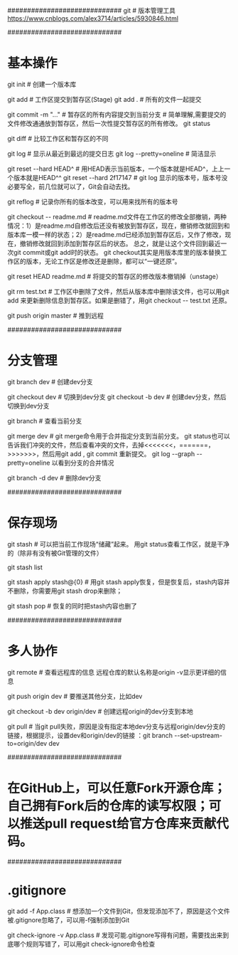 
#############################
git    # 版本管理工具   https://www.cnblogs.com/alex3714/articles/5930846.html

#############################
# 基本操作 

git init                   # 创建一个版本库  

git add                    # 工作区提交到暂存区(Stage)
git add .                  # 所有的文件一起提交

git commit -m "..."        # 暂存区的所有内容提交到当前分支
						   # 简单理解,需要提交的文件修改通通放到暂存区，然后一次性提交暂存区的所有修改。
git status                 

git diff                   # 比较工作区和暂存区的不同

git log                    # 显示从最近到最远的提交日志
git log --pretty=oneline   # 简洁显示

git reset --hard HEAD^     # 用HEAD表示当前版本，一个版本就是HEAD^，上上一个版本就是HEAD^^
git reset --hard 2f17147   # git log 显示的版本号，版本号没必要写全，前几位就可以了，Git会自动去找。

git reflog                 # 记录你所有的版本改变，可以用来找所有的版本号

git checkout -- readme.md  # readme.md文件在工作区的修改全部撤销，两种情况：1）是readme.md自修改后还没有被放到暂存区，现在，撤销修改就回到和版本库一模一样的状态；2）是readme.md已经添加到暂存区后，又作了修改，现在，撤销修改就回到添加到暂存区后的状态。   总之，就是让这个文件回到最近一次git commit或git add时的状态。    git checkout其实是用版本库里的版本替换工作区的版本，无论工作区是修改还是删除，都可以“一键还原”。


git reset HEAD readme.md  # 将提交的暂存区的修改版本撤销掉（unstage）

git rm test.txt           # 工作区中删除了文件，然后从版本库中删除该文件，也可以用git add 来更新删除信息到暂存区。如果是删错了，用git checkout -- test.txt 还原。 


git push origin master    # 推到远程



#############################
# 分支管理 

git branch dev            # 创建dev分支


git checkout dev          # 切换到dev分支
git checkout -b dev       # 创建dev分支，然后切换到dev分支


git branch                # 查看当前分支


git merge dev             # git merge命令用于合并指定分支到当前分支。  git status也可以告诉我们冲突的文件，然后查看冲突的文件，去掉<<<<<<<，=======，>>>>>>>，然后用git add , git commit 重新提交。   git log --graph --pretty=oneline 以看到分支的合并情况


git branch -d dev         # 删除dev分支



#############################
# 保存现场 

git stash                 # 可以把当前工作现场“储藏”起来。  用git status查看工作区，就是干净的（除非有没有被Git管理的文件）


git stash list            

            
git stash apply stash@{0} # 用git stash apply恢复，但是恢复后，stash内容并不删除，你需要用git stash drop来删除；


git stash pop             # 恢复的同时把stash内容也删了



#############################
# 多人协作

git remote                # 查看远程库的信息   远程仓库的默认名称是origin   -v显示更详细的信息


git push origin dev       # 要推送其他分支，比如dev


git checkout -b dev origin/dev      # 创建远程origin的dev分支到本地


git pull                  # 当git pull失败，原因是没有指定本地dev分支与远程origin/dev分支的链接，根据提示，设置dev和origin/dev的链接            ：git branch --set-upstream-to=origin/dev dev   




#############################
# 在GitHub上，可以任意Fork开源仓库；自己拥有Fork后的仓库的读写权限；可以推送pull request给官方仓库来贡献代码。




#############################
# .gitignore

git add -f App.class             # 想添加一个文件到Git，但发现添加不了，原因是这个文件被.gitignore忽略了，可以用-f强制添加到Git


git check-ignore -v App.class    # 发现可能.gitignore写得有问题，需要找出来到底哪个规则写错了，可以用git check-ignore命令检查













